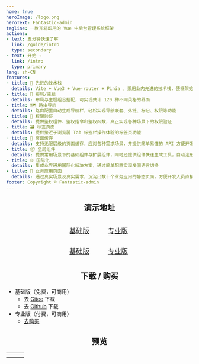 ```yaml
---
home: true
heroImage: /logo.png
heroText: Fantastic-admin
tagline: 一款开箱即用的 Vue 中后台管理系统框架
actions:
- text: 五分钟快速了解
  link: /guide/intro
  type: secondary
- text: 开始 →
  link: /intro
  type: primary
lang: zh-CN
features:
- title: 💪 先进的技术栈
  details: Vite + Vue3 + Vue-router + Pinia ，采用业内先进的技术栈，使框架始终保持新鲜
- title: 🎨 布局/主题
  details: 布局与主题组合搭配，可实现共计 120 种不同风格的界面
- title: 🗺️ 路由导航
  details: 路由配置自动生成导航栏，轻松实现导航嵌套、外链、标记、权限等功能
- title: 🔑 权限验证
  details: 提供鉴权组件、鉴权指令和鉴权函数，真正实现各种场景下的权限验证
- title: 🗃️ 标签页面
  details: 提供接近于浏览器 Tab 标签栏操作体验的标签页功能
- title: 🧊 页面缓存
  details: 支持无限层级的页面缓存，应对各种需求场景，并提供简单易懂的 API 方便开发者快速集成
- title: 📦 全局组件
  details: 提供常用场景下的基础组件与扩展组件，同时还提供组件快速生成工具，自动注册全局组件，提高开发效率
- title: 🌐 国际化
  details: 集成业界通用国际化解决方案，通过简单配置实现多国语言切换
- title: 📃 业务应用页面
  details: 通过真实场景及真实需求，沉淀出数十个业务应用的静态页面，方便开发人员直接使用，后续将长期更新
footer: Copyright © Fantastic-admin
---
```


<h2 align="center">演示地址</h2>

<div align="center" style="margin: 30px auto;font-size: 18px;line-height: 40px;">
	<div>
		<span style="margin: 0 20px;">
			<a href="vue3/basic" target="_blank">基础版</a>
			<Badge type="tip" text="Vue 3" vertical="top" style="margin-left: 5px;" />
		</span>
		<span style="margin: 0 20px;">
			<a href="vue3/pro" target="_blank">专业版</a>
			<Badge type="tip" text="Vue 3" vertical="top" style="margin-left: 5px;" />
		</span>
	</div>
	<div style="margin-top: 15px;">
		<span style="margin: 0 20px;">
			<a href="vue2/basic" target="_blank">基础版</a>
			<Badge type="warning" text="Vue 2" vertical="top" style="margin-left: 5px;" />
		</span>
		<span style="margin: 0 20px;">
			<a href="vue2/pro" target="_blank">专业版</a>
			<Badge type="warning" text="Vue 2" vertical="top" style="margin-left: 5px;" />
		</span>
	</div>
</div>

<h2 align="center">下载 / 购买</h2>

- 基础版（免费，可商用）
  - 去 [Gitee](https://gitee.com/hooray/fantastic-admin) 下载
  - 去 [Github](https://github.com/hooray/fantastic-admin) 下载
- 专业版（付费，可商用）
  - [去购买](buy.md)

<h2 align="center">预览</h2>

<table>
	<tr>
		<td><img :src="$withBase('/preview1.png')" style="display: block;" /></td>
		<td><img :src="$withBase('/preview2.png')" style="display: block;" /></td>
		<td><img :src="$withBase('/preview3.png')" style="display: block;" /></td>
	</tr>
	<tr>
		<td><img :src="$withBase('/preview4.png')" style="display: block;" /></td>
		<td><img :src="$withBase('/preview5.png')" style="display: block;" /></td>
		<td><img :src="$withBase('/preview6.png')" style="display: block;" /></td>
	</tr>
</table>